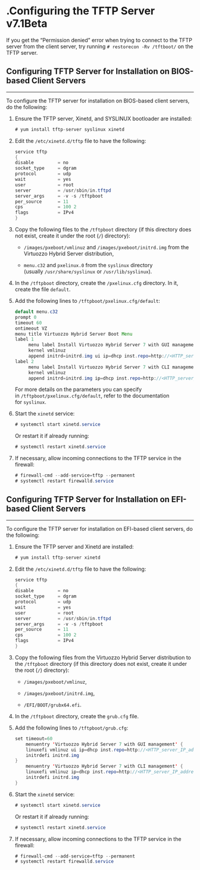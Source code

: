 # .Configuring the TFTP Server v7.1Beta

If you get the “Permission denied” error when trying to connect to the TFTP server from the client server, try running `# restorecon -Rv /tftboot/` on the TFTP server.

## Configuring TFTP Server for Installation on BIOS-based Client Servers

------------------------------------------------------------------------

To configure the TFTP server for installation on BIOS-based client servers, do the following:

1.  Ensure the TFTP server, Xinetd, and SYSLINUX bootloader are installed:

    ``` java
    # yum install tftp-server syslinux xinetd
    ```

2.  Edit the `/etc/xinetd.d/tftp` file to have the following:

    ``` java
    service tftp
    {
    disable         = no
    socket_type     = dgram
    protocol        = udp
    wait            = yes
    user            = root
    server          = /usr/sbin/in.tftpd
    server_args     = -v -s /tftpboot
    per_source      = 11
    cps             = 100 2
    flags           = IPv4
    }
    ```

3.  Copy the following files to the `/tftpboot` directory (if this directory does not exist, create it under the root (`/`) directory):

    -   `/images/pxeboot/vmlinuz` and `/images/pxeboot/initrd.img` from the Virtuozzo Hybrid Server distribution,

    -   `menu.c32` and `pxelinux.0` from the `syslinux` directory (usually `/usr/share/syslinux` or `/usr/lib/syslinux`).

4.  In the `/tftpboot` directory, create the `/pxelinux.cfg` directory. In it, create the file `default`.

5.  Add the following lines to `/tftpboot/pxelinux.cfg/default`:

    ``` java
    default menu.c32
    prompt 0
    timeout 60
    ontimeout VZ
    menu title Virtuozzo Hybrid Server Boot Menu
    label 1
         menu label Install Virtuozzo Hybrid Server 7 with GUI management
         kernel vmlinuz
         append initrd=initrd.img ui ip=dhcp inst.repo=http://<HTTP_server_IP_address>/vz
    label 2
         menu label Install Virtuozzo Hybrid Server 7 with CLI management
         kernel vmlinuz
         append initrd=initrd.img ip=dhcp inst.repo=http://<HTTP_server_IP_address>/vz
    ```

    For more details on the parameters you can specify in `/tftpboot/pxelinux.cfg/default`, refer to the documentation for `syslinux`.

6.  Start the `xinetd` service:

    ``` java
    # systemctl start xinetd.service
    ```

    Or restart it if already running:

    ``` java
    # systemctl restart xinetd.service
    ```

7.  If necessary, allow incoming connections to the TFTP service in the firewall:

    ``` java
    # firewall-cmd --add-service=tftp --permanent
    # systemctl restart firewalld.service
    ```

## Configuring TFTP Server for Installation on EFI-based Client Servers

------------------------------------------------------------------------

To configure the TFTP server for installation on EFI-based client servers, do the following:

1.  Ensure the TFTP server and Xinetd are installed:

    ``` java
    # yum install tftp-server xinetd
    ```

2.  Edit the `/etc/xinetd.d/tftp` file to have the following:

    ``` java
    service tftp
    {
    disable         = no
    socket_type     = dgram
    protocol        = udp
    wait            = yes
    user            = root
    server          = /usr/sbin/in.tftpd
    server_args     = -v -s /tftpboot
    per_source      = 11
    cps             = 100 2
    flags           = IPv4
    }
    ```

3.  Copy the following files from the Virtuozzo Hybrid Server distribution to the `/tftpboot` directory (if this directory does not exist, create it under the root (`/`) directory):

    -   `/images/pxeboot/vmlinuz`,

    -   `/images/pxeboot/initrd.img`,

    -   `/EFI/BOOT/grubx64.efi`.

4.  In the `/tftpboot` directory, create the `grub.cfg` file.

5.  Add the following lines to `/tftpboot/grub.cfg`:

    ``` java
    set timeout=60
        menuentry 'Virtuozzo Hybrid Server 7 with GUI management' {
        linuxefi vmlinuz ui ip=dhcp inst.repo=http://<HTTP_server_IP_address>/vz
        initrdefi initrd.img
    }
        menuentry 'Virtuozzo Hybrid Server 7 with CLI management' {
        linuxefi vmlinuz ip=dhcp inst.repo=http://<HTTP_server_IP_address>/vz
        initrdefi initrd.img
    }
    ```

6.  Start the `xinetd` service:

    ``` java
    # systemctl start xinetd.service
    ```

    Or restart it if already running:

    ``` java
    # systemctl restart xinetd.service
    ```

7.  If necessary, allow incoming connections to the TFTP service in the firewall:

    ``` java
    # firewall-cmd --add-service=tftp --permanent
    # systemctl restart firewalld.service
    ```


